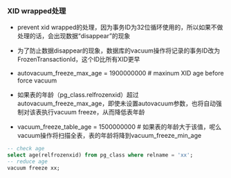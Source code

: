 ### XID wrapped处理
- prevent xid wrapped的处理，因为事务ID为32位循环使用的，所以如果不做处理的话，会出现数据“disappear”的现象


- 为了防止数据disappear的现象，数据库的vacuum操作将记录的事务ID改为FrozenTransactionId，这个ID比所有XID更早

- autovacuum_freeze_max_age = 1900000000 # maxinum XID age before force vacuum

- 如果表的年龄（pg_class.relfrozenxid）超过autovacuum_freeze_max_age，即使未设置autovacuum参数，也将自动强制对该表执行vacuum freeze，从而降低表年龄

- vacuum_freeze_table_age = 1500000000 # 如果表的年龄大于该值，呢么vacuum操作将扫描全表，表的年龄将降到vacuum_freeze_min_age

```sql
-- check age
select age(relfrozenxid) from pg_class where relname = 'xx';
-- reduce age
vacuum freeze xx;
```
